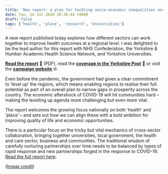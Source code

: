 ```yaml
---
title: 'New report: a plan for tackling socio-economic inequalities and boosting health outcomes'
date: Tue, 14 Jul 2020 10:36:44 +0000
draft: false
tags: ['health', 'place', 'research', 'Universities']
---
```


A new report published today explores how different sectors can work together to improve health outcomes at a regional level. I was delighted to be the lead author for this report with NHS Confederation, the Yorkshire & Humber Academic Health Science Network, and Yorkshire Universities.

[**Read the report**](https://www.yhealth4growth.info/wp-content/uploads/sites/2/2020/08/Levelling-Up-Yorkshire-and-the-Humber_Report_13.07.20-compressed.pdf) 📖 (PDF), read the [**coverage in the Yorkshire Post**](https://www.yorkshirepost.co.uk/news/politics/how-yorkshire-could-become-new-health-research-golden-triangle-2912554) 📰 or visit the [**campaign website**](https://www.yhealth4growth.info/) 🌐.

Even before the pandemic, the government had given a clear commitment to ‘level up’ the regions, which means enabling regions to realise their full potential as part of an overall plan to narrow gaps in prosperity across the country. The economic aftershock of COVID-19 will hit communities hard – making the levelling up agenda more challenging but even more vital.

The report welcomes the growing focus nationally on both ‘health’ and ‘place’ – and sets out how we can align these with a bold ambition for improving quality of life and economic opportunities.

There is a particular focus on the tricky but vital mechanics of cross-sector collaboration, bringing together universities, local government, the health and care sector, business and communities. The traditional wisdom of carefully nurturing partnerships over time needs to be balanced by types of rapid response and new partnerships forged in the response to COVID-19. [Read the full report here](https://www.yhealth4growth.info/wp-content/uploads/sites/2/2020/07/Levelling-Up-Yorkshire-and-the-Humber_Report_13.07.20.pdf).

_([Image credit](https://unsplash.com/photos/CnFo0EScs9o))_